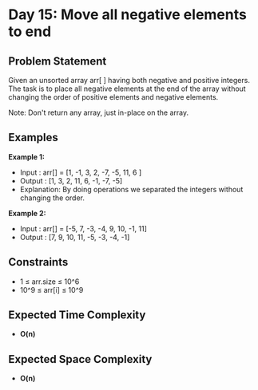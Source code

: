 # Day 15: Move all negative elements to end

## Problem Statement

Given an unsorted array arr[ ] having both negative and positive integers. The task is to place all negative elements at the end of the array without changing the order of positive elements and negative elements.

Note: Don't return any array, just in-place on the array.

## Examples

**Example 1:**
- Input : arr[] = [1, -1, 3, 2, -7, -5, 11, 6 ]
- Output : [1, 3, 2, 11, 6, -1, -7, -5]
- Explanation: By doing operations we separated the integers without changing the order.

**Example 2:**
- Input : arr[] = [-5, 7, -3, -4, 9, 10, -1, 11]
- Output : [7, 9, 10, 11, -5, -3, -4, -1]

## Constraints

- 1 ≤ arr.size ≤ 10^6
- 10^9 ≤ arr[i] ≤ 10^9

## Expected Time Complexity

- **O(n)**

## Expected Space Complexity

- **O(n)**
